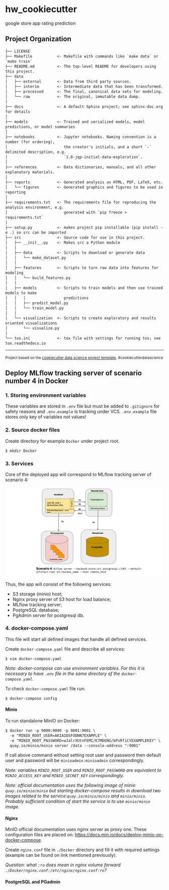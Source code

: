 hw_cookiecutter
==============================

google store app rating prediction

Project Organization
------------

    ├── LICENSE
    ├── Makefile           <- Makefile with commands like `make data` or `make train`
    ├── README.md          <- The top-level README for developers using this project.
    ├── data
    │   ├── external       <- Data from third party sources.
    │   ├── interim        <- Intermediate data that has been transformed.
    │   ├── processed      <- The final, canonical data sets for modeling.
    │   └── raw            <- The original, immutable data dump.
    │
    ├── docs               <- A default Sphinx project; see sphinx-doc.org for details
    │
    ├── models             <- Trained and serialized models, model predictions, or model summaries
    │
    ├── notebooks          <- Jupyter notebooks. Naming convention is a number (for ordering),
    │                         the creator's initials, and a short `-` delimited description, e.g.
    │                         `1.0-jqp-initial-data-exploration`.
    │
    ├── references         <- Data dictionaries, manuals, and all other explanatory materials.
    │
    ├── reports            <- Generated analysis as HTML, PDF, LaTeX, etc.
    │   └── figures        <- Generated graphics and figures to be used in reporting
    │
    ├── requirements.txt   <- The requirements file for reproducing the analysis environment, e.g.
    │                         generated with `pip freeze > requirements.txt`
    │
    ├── setup.py           <- makes project pip installable (pip install -e .) so src can be imported
    ├── src                <- Source code for use in this project.
    │   ├── __init__.py    <- Makes src a Python module
    │   │
    │   ├── data           <- Scripts to download or generate data
    │   │   └── make_dataset.py
    │   │
    │   ├── features       <- Scripts to turn raw data into features for modeling
    │   │   └── build_features.py
    │   │
    │   ├── models         <- Scripts to train models and then use trained models to make
    │   │   │                 predictions
    │   │   ├── predict_model.py
    │   │   └── train_model.py
    │   │
    │   └── visualization  <- Scripts to create exploratory and results oriented visualizations
    │       └── visualize.py
    │
    └── tox.ini            <- tox file with settings for running tox; see tox.readthedocs.io


--------

<p><small>Project based on the <a target="_blank" href="https://drivendata.github.io/cookiecutter-data-science/">cookiecutter data science project template</a>. #cookiecutterdatascience</small></p>

## Deploy MLflow tracking server of scenario number 4 in Docker

### 1. Storing environment variables  

These variables are stored in `.env` file but must be added to `.gitignore` for safety reasons and `.env.example` 
is tracking under VCS. `.env.example` file stores only key of variables not values!

### 2. Source docker files

Create directory for example `Docker` under project root.

```
$ mkdir Docker
```

### 3. Services

Core of the deployed app will correspond to MLflow tracking server of scenario 4:

![](./reports/figures/scenario_4.png)

Thus, the app will consist of the following services:

- S3 storage (minio) host;
- Nginx proxy server of S3 host for load balance;
- MLflow tracking server;
- PostgreSQL database;
- PgAdmin server for  postgresql db.

### 4. docker-compose.yaml

This file will start all defined images that handle all defined services.

Create `docker-compose.yaml` file and describe all services:

```
$ vim docker-compose.yaml
```

*Note: docker-compose can use environment variables. For this it is necessary to have `.env` 
file in the same directory of the `docker-compose.yaml`.*

To check `docker-compose.yaml` file run:

```
$ docker-compose config
```

#### Minio

To run standalone MinIO on Docker:

```
$ docker run -p 9000:9000 -p 9001:9001 \
  -e "MINIO_ROOT_USER=AKIAIOSFODNN7EXAMPLE" \
  -e "MINIO_ROOT_PASSWORD=wJalrXUtnFEMI/K7MDENG/bPxRfiCYEXAMPLEKEY" \
  quay.io/minio/minio server /data --console-address ":9001"
```

If call above command without setting root user and password then default user and password will be 
`minioadmin:minioadmin` correspondingly.

*Note: variables `MINIO_ROOT_USER` and `MINIO_ROOT_PASSWORD` are equivalent to `MINIO_ACCESS_KEY` 
and `MINIO_SECRET_KEY` correspondingly.*

*Note: official documentation uses the following image of minio `quay.io/minio/minio` but starting 
docker-compose results in  download two images related to the service:`quay.io/minio/minio` and 
`minio/minio`. Probably sufficient condition of start the service is to use `minio/minio` image.*

#### Nginx

MinIO official documentation uses nginx server as proxy one. These configuration files are placed on: 
https://docs.min.io/docs/deploy-minio-on-docker-compose.

Create `nginx.conf` file in `./Docker` directory and fill it with required settings (example can be found 
on link mentioned previously).

*Question: what `:ro` does mean in nginx volume forward `./Docker/nginx.conf:/etc/nginx/nginx.conf:ro`?*

#### PostgreSQL and PGadmin
